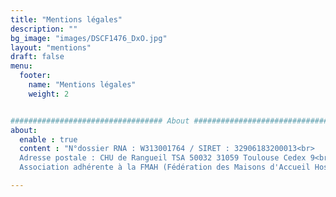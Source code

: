 ```yaml
---
title: "Mentions légales"
description: ""
bg_image: "images/DSCF1476_DxO.jpg"
layout: "mentions"
draft: false
menu:
  footer:
    name: "Mentions légales"
    weight: 2


################################## About #####################################
about:
  enable : true
  content : "N°dossier RNA : W313001764 / SIRET : 32906183200013<br>
  Adresse postale : CHU de Rangueil TSA 50032 31059 Toulouse Cedex 9<br>
  Association adhérente à la FMAH (Fédération des Maisons d'Accueil Hospitalière)"

---
```

